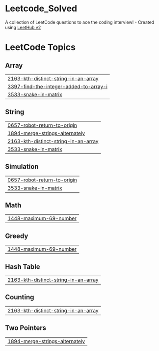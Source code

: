 # Leetcode_Solved
A collection of LeetCode questions to ace the coding interview! - Created using [LeetHub v2](https://github.com/arunbhardwaj/LeetHub-2.0)

<!---LeetCode Topics Start-->
# LeetCode Topics
## Array
|  |
| ------- |
| [2163-kth-distinct-string-in-an-array](https://github.com/thilip18dev/Leetcode_Solved/tree/master/2163-kth-distinct-string-in-an-array) |
| [3397-find-the-integer-added-to-array-i](https://github.com/thilip18dev/Leetcode_Solved/tree/master/3397-find-the-integer-added-to-array-i) |
| [3533-snake-in-matrix](https://github.com/thilip18dev/Leetcode_Solved/tree/master/3533-snake-in-matrix) |
## String
|  |
| ------- |
| [0657-robot-return-to-origin](https://github.com/thilip18dev/Leetcode_Solved/tree/master/0657-robot-return-to-origin) |
| [1894-merge-strings-alternately](https://github.com/thilip18dev/Leetcode_Solved/tree/master/1894-merge-strings-alternately) |
| [2163-kth-distinct-string-in-an-array](https://github.com/thilip18dev/Leetcode_Solved/tree/master/2163-kth-distinct-string-in-an-array) |
| [3533-snake-in-matrix](https://github.com/thilip18dev/Leetcode_Solved/tree/master/3533-snake-in-matrix) |
## Simulation
|  |
| ------- |
| [0657-robot-return-to-origin](https://github.com/thilip18dev/Leetcode_Solved/tree/master/0657-robot-return-to-origin) |
| [3533-snake-in-matrix](https://github.com/thilip18dev/Leetcode_Solved/tree/master/3533-snake-in-matrix) |
## Math
|  |
| ------- |
| [1448-maximum-69-number](https://github.com/thilip18dev/Leetcode_Solved/tree/master/1448-maximum-69-number) |
## Greedy
|  |
| ------- |
| [1448-maximum-69-number](https://github.com/thilip18dev/Leetcode_Solved/tree/master/1448-maximum-69-number) |
## Hash Table
|  |
| ------- |
| [2163-kth-distinct-string-in-an-array](https://github.com/thilip18dev/Leetcode_Solved/tree/master/2163-kth-distinct-string-in-an-array) |
## Counting
|  |
| ------- |
| [2163-kth-distinct-string-in-an-array](https://github.com/thilip18dev/Leetcode_Solved/tree/master/2163-kth-distinct-string-in-an-array) |
## Two Pointers
|  |
| ------- |
| [1894-merge-strings-alternately](https://github.com/thilip18dev/Leetcode_Solved/tree/master/1894-merge-strings-alternately) |
<!---LeetCode Topics End-->